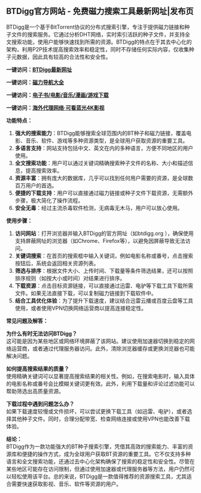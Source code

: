 <h2>BTDigg官方网站 - 免费磁力搜索工具最新网址|发布页</h2>
<p>BTDigg是一个基于BitTorrent协议的分布式搜索引擎，专注于提供磁力链接和种子文件的搜索服务。它通过分析DHT网络，实时索引活跃的种子文件，并支持全文搜索功能，使用户能够快速找到所需的资源。BTDigg的特点在于其去中心化的架构，利用P2P技术提高搜索效率和稳定性，同时不存储任何实际内容，仅收集种子元数据，因此具有较高的合法性和安全性。</p>
<p><strong>一键访问：</strong><a href="https://www.ggonav.com/sites/5994.html" target="_blank"><strong>BTDigg最新网址</strong></a></p>
<p><strong>一键访问：</strong><a href="https://cilisousuodaohang.litxdh.com"><strong>磁力导航大全</strong></a></p>
<p><strong>一键访问：</strong><a href="https://wangpanziyuan.pages.dev/"><strong>电子书/电影/音乐/漫画/游戏下载</strong></a></p>
<p><strong>一键访问：</strong><a href="http://ip.harmonylink.net/share/e82025" target="_blank"><strong>海外代理网络·可看蓝光4K影视</strong></a></p>
<p><strong>功能特点：</strong></p>
<ol>
  <li><strong>强大的搜索能力</strong>：BTDigg能够搜索全球范围内的BT种子和磁力链接，覆盖电影、音乐、软件、游戏等多种资源类型，是全球用户获取资源的重要工具。</li>
  <li><strong>多语言支持</strong>：网站支持包括中文、英文在内的多种语言，方便不同地区的用户使用。</li>
  <li><strong>全文搜索功能</strong>：用户可以通过关键词精确搜索种子文件的名称、大小和描述信息，提高搜索效率。</li>
  <li><strong>资源丰富</strong>：拥有庞大的数据库，几乎可以找到任何用户需要的资源，是全球数百万用户的首选。</li>
  <li><strong>便捷的下载支持</strong>：用户可以直接通过磁力链接或种子文件下载资源，无需额外步骤，极大简化了操作流程。</li>
  <li><strong>安全无毒</strong>：经过主流杀毒软件检测，无病毒无木马，用户可以放心使用。</li>
</ol>
<p><strong>使用步骤：</strong></p>
<ol>
  <li><strong>访问网站</strong>：打开浏览器并输入BTDigg的官方网址（如btdigg.org ），确保使用支持屏蔽网址的浏览器（如Chrome、Firefox等），以避免因屏蔽导致无法访问。</li>
  <li><strong>关键词搜索</strong>：在首页的搜索框中输入关键词，例如电影名称或番号，点击搜索按钮后，系统会返回相关资源列表。</li>
  <li><strong>筛选与排序</strong>：根据文件大小、上传时间、下载量等条件筛选结果，还可以按照排序规则（如按大小或时间）对结果进行排序。</li>
  <li><strong>下载资源</strong>：点击目标资源链接，可以直接通过迅雷、电驴等下载工具下载所需文件。如果无法直接下载，可以复制磁力链接到下载软件中。</li>
  <li><strong>结合工具优化体验</strong>：为了提升下载速度，建议结合迅雷云播或百度云盘等工具使用，或者使用VPN切换网络运营商以提高连接稳定性。</li>
</ol>
<p><strong>常见问题及解答：</strong></p>
<p><strong>为什么有时无法访问BTDigg？</strong><br>这可能是因为某些地区或网络环境屏蔽了该网站。建议使用加速器切换到稳定的网络运营商，或者通过代理服务器访问。此外，清除浏览器缓存或更换浏览器也可能解决问题。</p>
<p><strong>如何提高搜索结果的质量？</strong><br>使用精确关键词可以显著提高搜索结果的相关性。例如，在搜索电影时，输入具体的电影名称或番号会比模糊关键词更有效。此外，利用下载量和评论过滤功能可以帮助筛选出高质量资源。</p>
<p><strong>下载过程中遇到问题怎么办？</strong><br>如果下载速度较慢或文件损坏，可以尝试更换下载工具（如迅雷、电驴），或者选择其他种子文件。同时，合理分配带宽、检查网络连接或使用VPN也能改善下载体验。</p>
<p><strong>结论：</strong><br>BTDigg作为一款功能强大的BT种子搜索引擎，凭借其高效的搜索能力、丰富的资源库和便捷的操作方式，成为全球用户获取BT资源的重要工具。它不仅支持多种语言和全文搜索功能，还通过去中心化架构确保了搜索的稳定性和安全性。尽管在某些地区可能存在访问限制，但通过使用加速器或代理服务器等方法，用户仍然可以轻松使用该平台。总的来说，BTDigg是一款值得推荐的资源搜索工具，尤其适合需要快速获取影视、音乐、软件等资源的用户。</p>

